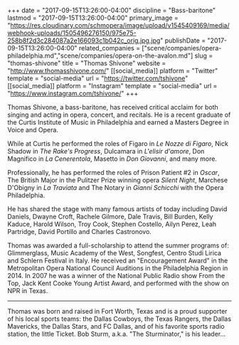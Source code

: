 +++
date = "2017-09-15T13:26:00-04:00"
discipline = "Bass-baritone"
lastmod = "2017-09-15T13:26:00-04:00"
primary_image = "https://res.cloudinary.com/schmopera/image/upload/v1545409169/media/webhook-uploads/1505496276150/975e75-258b8f2d3c284087a2e166093c1b042c_orig.jpg.jpg"
publishDate = "2017-09-15T13:26:00-04:00"
related_companies = ["scene/companies/opera-philadelphia.md","scene/companies/opera-on-the-avalon.md"]
slug = "thomas-shivone"
title = "Thomas Shivone"
website = "http://www.thomasshivone.com/"
[[social_media]]
platform = "Twitter"
template = "social-media"
url = "https://twitter.com/tshivone"
[[social_media]]
platform = "Instagram"
template = "social-media"
url = "https://www.instagram.com/tshivone/"
+++

Thomas Shivone, a bass-baritone,  has received critical acclaim for both singing and acting in opera, concert, and recitals. He is a recent graduate of the Curtis Institute of Music in Philadelphia and earned a Masters Degree in Voice and Opera.

While at Curtis he performed the roles of Figaro in *Le Nozze di Figaro*, Nick Shadow in *The Rake's Progress*, Dulcamara in *L'elisir d'amore*, Don Magnifico in *La Cenerentola*, Masetto in *Don Giovanni*, and many more. 

Professionally, he has performed the roles of Prison Patient #2 in *Oscar*, The British Major in the Pulitzer Prize winning opera *Silent Night*, Marchese D'Obigny in *La Traviata* and The Notary in *Gianni Schicchi* with the Opera Philadelphia.

He has shared the stage with many famous artists of today including David Daniels, Dwayne Croft, Rachele Gilmore, Dale Travis, Bill Burden, Kelly Kaduce, Harold Wilson, Troy Cook, Stephen Costello, Ailyn Perez, Leah Partridge, David Portillo and Charles Castronovo.

Thomas was awarded a full-scholarship to attend the summer programs of: Glimmerglass, Music Academy of the West, Songfest, Centro Studi Lirica and Schlern Festival in Italy. He received an "Encouragement Award" in the Metropolitan Opera National Council Auditions in the Philadelphia Region in 2014. In 2007 he was a winner of the National Public Radio show From the Top, Jack Kent Cooke Young Artist Award, and performed with the show on NPR in Texas.

-----------------------------------------------------------

Thomas was born and raised in Fort Worth, Texas and is a proud supporter of his local sports teams: the Dallas Cowboys, the Texas Rangers, the Dallas Mavericks, the Dallas Stars, and FC Dallas, and of his favorite sports radio station, the little Ticket. Bob Sturm, a.k.a. "The Sturminator," is his leader...
 
